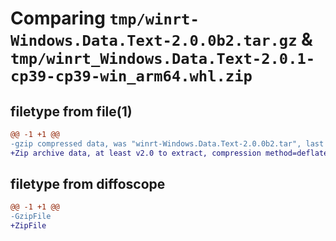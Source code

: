 # Comparing `tmp/winrt-Windows.Data.Text-2.0.0b2.tar.gz` & `tmp/winrt_Windows.Data.Text-2.0.1-cp39-cp39-win_arm64.whl.zip`

## filetype from file(1)

```diff
@@ -1 +1 @@
-gzip compressed data, was "winrt-Windows.Data.Text-2.0.0b2.tar", last modified: Sat Dec  2 18:20:48 2023, max compression
+Zip archive data, at least v2.0 to extract, compression method=deflate
```

## filetype from diffoscope

```diff
@@ -1 +1 @@
-GzipFile
+ZipFile
```

